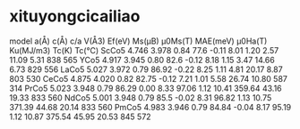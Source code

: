 # xituyongcicailiao
model  a(Å)   c(Å)   c/a  V(Å3) Ef(eV)  Ms(μB)  μ0Ms(T)  MAE(meV)  μ0Ha(T)  Ku(MJ/m3)  Tc(K)  Tc(℃)
ScCo5  4.746  3.978  0.84 77.6  -0.11    8.01    1.20     2.57      11.09     5.31      838    565
YCo5   4.917  3.945  0.80 82.6  -0.12    8.18    1.15     3.47      14.66     6.73      829    556
LaCo5  5.027  3.972  0.79 86.92 -0.22    8.25    1.11     4.81      20.17     8.87      803    530
CeCo5  4.875  4.020  0.82 82.75 -0.12    7.21    1.01     5.58      26.74     10.80     587    314
PrCo5  5.023  3.948  0.79 	86.29	0.00 	8.33 	97.06 	1.12 	10.41 	359.64 	43.16 	19.33 	833 	560
NdCo5  5.001  3.948  0.79 	85.5	-0.02 	8.31 	96.82 	1.13 	10.75 	371.39 	44.68 		20.14 	833 	560
PmCo5  4.983  3.946  0.79 	84.84	-0.04 	8.17 	95.19 	1.12 	10.87 	375.54 	45.95 		20.53 	845 	572

